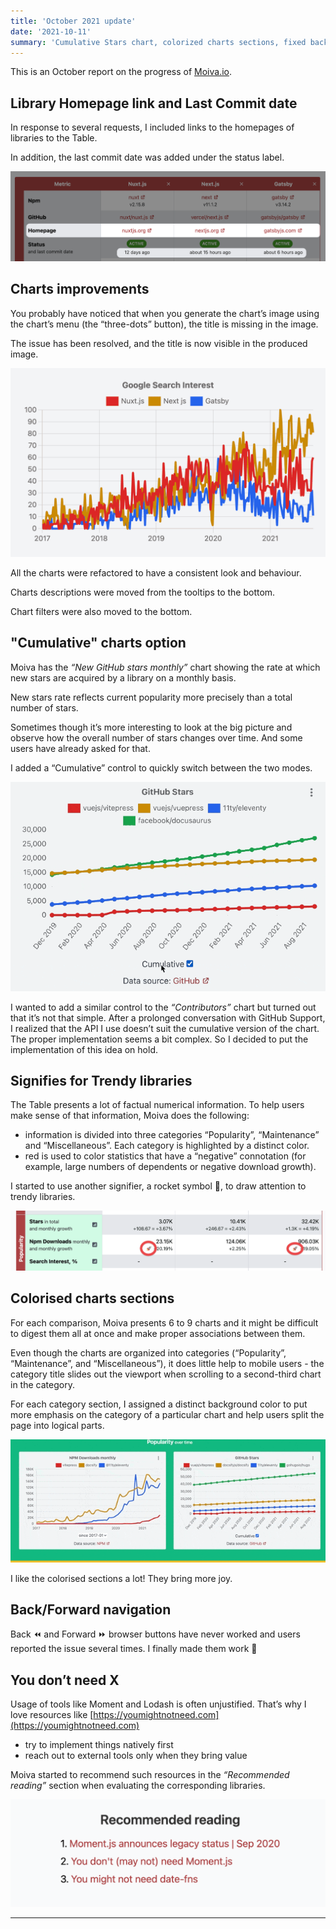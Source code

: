 ```yaml
---
title: 'October 2021 update'
date: '2021-10-11'
summary: 'Cumulative Stars chart, colorized charts sections, fixed back-forward navigation'
---
```


This is an October report on the progress of [Moiva.io](https://moiva.io/).

## Library Homepage link and Last Commit date

In response to several requests, I included links to the homepages of libraries to the Table.

In addition, the last commit date was added under the status label.

![Homepage links and last commit date highlighted on the screenshot from Moiva.io](./homepage-last-commit.png)

## Charts improvements

You probably have noticed that when you generate the chart’s image using the chart’s menu (the “three-dots” button), the title is missing in the image.

The issue has been resolved, and the title is now visible in the produced image.

![An example of chart's screenshot generated using the chart's menu](./generated-image.png)

All the charts were refactored to have a consistent look and behaviour.

Charts descriptions were moved from the tooltips to the bottom.

Chart filters were also moved to the bottom.

## "Cumulative" charts option

Moiva has the _“New GitHub stars monthly”_ chart showing the rate at which new stars are acquired by a library on a monthly basis.

New stars rate reflects current popularity more precisely than a total number of stars.

Sometimes though it’s more interesting to look at the big picture and observe how the overall number of stars changes over time. And some users have already asked for that.

I added a “Cumulative” control to quickly switch between the two modes.

![Switch between the two modes using 'Cumulative' control](./cumulative.gif)

I wanted to add a similar control to the _“Contributors”_ chart but turned out that it’s not that simple. After a prolonged conversation with GitHub Support, I realized that the API I use doesn’t suit the cumulative version of the chart. The proper implementation seems a bit complex. So I decided to put the implementation of this idea on hold.

## Signifies for Trendy libraries

The Table presents a lot of factual numerical information. To help users make sense of that information, Moiva does the following:

- information is divided into three categories “Popularity”, “Maintenance” and “Miscellaneous”. Each category is highlighted by a distinct color.
- red is used to color statistics that have a “negative” connotation (for example, large numbers of dependents or negative download growth).

I started to use another signifier, a rocket symbol 🚀, to draw attention to trendy libraries.

![An example of using the 'rocket' emoji to highlight trendy libraries](./rocket.png)

## Colorised charts sections

For each comparison, Moiva presents 6 to 9 charts and it might be difficult to digest them all at once and make proper associations between them.

Even though the charts are organized into categories (“Popularity”, “Maintenance”, and “Miscellaneous”), it does little help to mobile users - the category title slides out the viewport when scrolling to a second-third chart in the category.

For each category section, I assigned a distinct background color to put more emphasis on the category of a particular chart and help users split the page into logical parts.

![Groups of charts with different background color](./colorised-sections.gif)

I like the colorised sections a lot! They bring more joy.

## Back/Forward navigation

Back ⏪ and Forward ⏩ browser buttons have never worked and users reported the issue several times.
I finally made them work 🙂

## You don’t need X

Usage of tools like Moment and Lodash is often unjustified.
That’s why I love resources like [https://youmightnotneed.com](https://youmightnotneed.com)

- try to implement things natively first
- reach out to external tools only when they bring value

Moiva started to recommend such resources in the _“Recommended reading”_ section when evaluating the corresponding libraries.

!['Recommended reading' section with the links to 'You might not need ...' resources](./you-dont-need.png)

---
